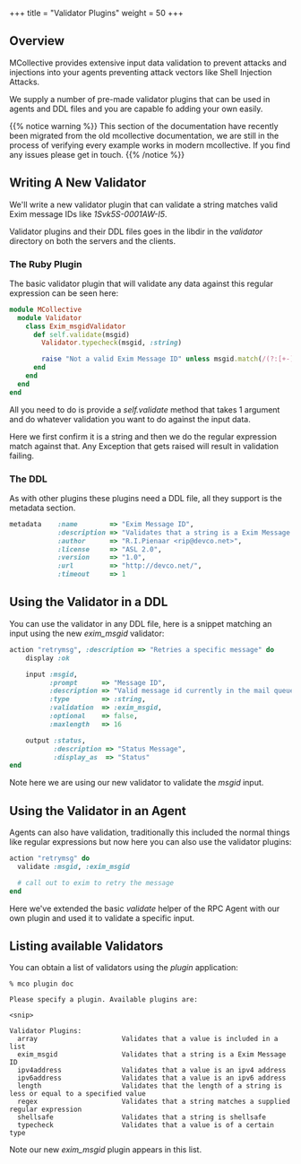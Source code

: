 +++
title = "Validator Plugins"
weight = 50
+++

## Overview

MCollective provides extensive input data validation to prevent attacks and injections into your agents preventing attack vectors like Shell Injection Attacks.

We supply a number of pre-made validator plugins that can be used in agents and DDL files and you are capable fo adding your own easily.

{{% notice warning %}}
This section of the documentation have recently been migrated from the old mcollective documentation, we are still in the process of verifying every example works in modern mcollective.  If you find any issues please get in touch.
{{% /notice %}}

## Writing A New Validator

We'll write a new validator plugin that can validate a string matches valid Exim message IDs like *1Svk5S-0001AW-I5*.

Validator plugins and their DDL files goes in the libdir in the *validator* directory on both the servers and the clients.

### The Ruby Plugin

The basic validator plugin that will validate any data against this regular expression can be seen here:

```ruby
module MCollective
  module Validator
    class Exim_msgidValidator
      def self.validate(msgid)
        Validator.typecheck(msgid, :string)

        raise "Not a valid Exim Message ID" unless msgid.match(/(?:[+-]\d{4} )?(?:\[\d+\] )?(\w{6}\-\w{6}\-\w{2})/)
      end
    end
  end
end
```

All you need to do is provide a _self.validate_ method that takes 1 argument and do whatever validation you want to do against the input data.

Here we first confirm it is a string and then we do the regular expression match against that.  Any Exception that gets raised will result in validation failing.

### The DDL

As with other plugins these plugins need a DDL file, all they support is the metadata section.

```ruby
metadata    :name        => "Exim Message ID",
            :description => "Validates that a string is a Exim Message ID",
            :author      => "R.I.Pienaar <rip@devco.net>",
            :license     => "ASL 2.0",
            :version     => "1.0",
            :url         => "http://devco.net/",
            :timeout     => 1
```

## Using the Validator in a DDL

You can use the validator in any DDL file, here is a snippet matching an input using the new *exim_msgid* validator:

```ruby
action "retrymsg", :description => "Retries a specific message" do
    display :ok

    input :msgid,
          :prompt      => "Message ID",
          :description => "Valid message id currently in the mail queue",
          :type        => :string,
          :validation  => :exim_msgid,
          :optional    => false,
          :maxlength   => 16

    output :status,
           :description => "Status Message",
           :display_as  => "Status"
end
```

Note here we are using our new validator to validate the *msgid* input.

## Using the Validator in an Agent

Agents can also have validation, traditionally this included the normal things like regular expressions but now here you can also use the validator plugins:

```ruby
action "retrymsg" do
  validate :msgid, :exim_msgid

  # call out to exim to retry the message
end
```

Here we've extended the basic *validate* helper of the RPC Agent with our own plugin and used it to validate a specific input.

## Listing available Validators

You can obtain a list of validators using the *plugin* application:

```nohighlight
% mco plugin doc

Please specify a plugin. Available plugins are:

<snip>

Validator Plugins:
  array                     Validates that a value is included in a list
  exim_msgid                Validates that a string is a Exim Message ID
  ipv4address               Validates that a value is an ipv4 address
  ipv6address               Validates that a value is an ipv6 address
  length                    Validates that the length of a string is less or equal to a specified value
  regex                     Validates that a string matches a supplied regular expression
  shellsafe                 Validates that a string is shellsafe
  typecheck                 Validates that a value is of a certain type

```

Note our new _exim_msgid_ plugin appears in this list.

